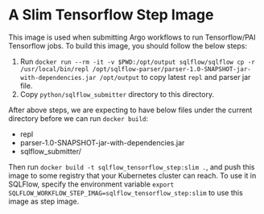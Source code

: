 # A Slim Tensorflow Step Image

This image is used when submitting Argo workflows to run Tensorflow/PAI Tensorflow jobs. To build this image, you should follow the below steps:

1. Run `docker run --rm -it -v $PWD:/opt/output sqlflow/sqlflow cp -r /usr/local/bin/repl /opt/sqlflow-parser/parser-1.0-SNAPSHOT-jar-with-dependencies.jar /opt/output` to copy latest `repl` and parser jar file.
2. Copy `python/sqlflow_submitter` directory to this directory.

After above steps, we are expecting to have below files under the current directory before we can run `docker build`:

- repl
- parser-1.0-SNAPSHOT-jar-with-dependencies.jar
- sqlflow_submitter/

Then run `docker build -t sqlflow_tensorflow_step:slim .`, and push this image to some registry that your Kubernetes cluster can reach. To use it in SQLFlow, specify the environment variable `export SQLFLOW_WORKFLOW_STEP_IMAG=sqlflow_tensorflow_step:slim` to use this image as step image.

